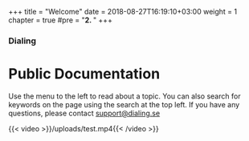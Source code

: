 +++
title = "Welcome"
date = 2018-08-27T16:19:10+03:00
weight = 1
chapter = true
#pre = "<b>2. </b>"
+++

### Dialing

# Public Documentation

Use the menu to the left to read about a topic. You can also search for keywords on the page using the search at the top left. If you have any questions, please contact support@dialing.se


{{< video >}}/uploads/test.mp4{{< /video >}}
